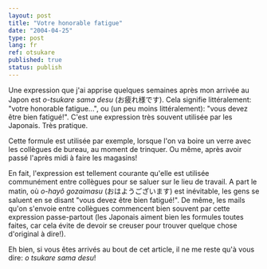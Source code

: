 ```yaml
---
layout: post
title: "Votre honorable fatigue"
date: "2004-04-25"
type: post
lang: fr
ref: otsukare
published: true
status: publish
---
```




Une expression que j'ai apprise quelques semaines après mon arrivée au Japon est _o-tsukare sama desu_ (お疲れ様です). Cela signifie littéralement: "votre honorable fatigue...", ou (un peu moins littéralement): "vous devez être bien fatigué!". C'est une expression très souvent utilisée par les Japonais. Très pratique.

Cette formule est utilisée par exemple, lorsque l'on va boire un verre avec les collègues de bureau, au moment de trinquer. Ou même, après avoir passé l'après midi à faire les magasins!

En fait, l'expression est tellement courante qu'elle est utilisée communément entre collègues pour se saluer sur le lieu de travail. A part le matin, où _o-hayô gozaimasu_ (おはようございます) est inévitable, les gens se saluent en se disant "vous devez être bien fatigué!". De même, les mails qu'on s'envoie entre collègues commencent bien souvent par cette expression passe-partout (les Japonais aiment bien les formules toutes faites, car cela évite de devoir se creuser pour trouver quelque chose d'original à dire!).

Eh bien, si vous êtes arrivés au bout de cet article, il ne me reste qu'à vous dire: _o tsukare sama desu_!


